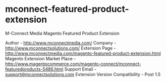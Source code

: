 mconnect-featured-product-extension
===================================

M-Connect Media Magento Featured Product Extension

Author - http://www.mconnectmedia.com/
Company - http://www.mconnectsolutions.com/
Extension Page - http://www.mconnectmedia.com/magento-featured-product-extension.html
Magento Extension Market Place - http://www.magentocommerce.com/magento-connect/mconnect-featuredproducts-5486.html
Support Email - support@mconnectsolutions.com
Extension Version Compatibility - Post 1.5
